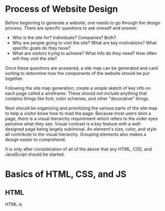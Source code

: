 # Process of Website Design
<p>Before beginning to generate a website, one needs to go through the design process.  There are specific questions to ask oneself and answer:
<ul>
  <li>Who is the site for?  Individuals?  Companies?  Both?</li>
  <li>Why are people going to visit the site?  What are key motivations?  What specific goals do they have?</li>
  <li>What are visitors trying to achieve?  What info do they need?  How often will they visit the site?</li>
</ul>

Once these questions are answered, a site map can be generated and card sorting to determine how the components of the website should be put together.<p>

<p>Following the site map generation, create a simple sketch of key info on each page called a wireframe.  These should not include anything that contains things like font, color schemes, and other "decorative" things.</p>

<p>Next should be organizing and prioritizing the various parts of the site map to help a visitor know how to read the page.  Because most users skim a page, there is a visual hierarchy requirement which refers to the order eyes perceive what they see.  Visual contrast is a key feature with a well-designed page being largely subliminal.  An element's size, color, and style all contribute to the visual hierarchy.  Grouping elements also makes a design easier to comprehend.</p>

<p>It is only after consideration of all of the above that any HTML, CSS, and JavaScript should be started.</p>

# Basics of HTML, CSS, and JS

## HTML
HTML is 